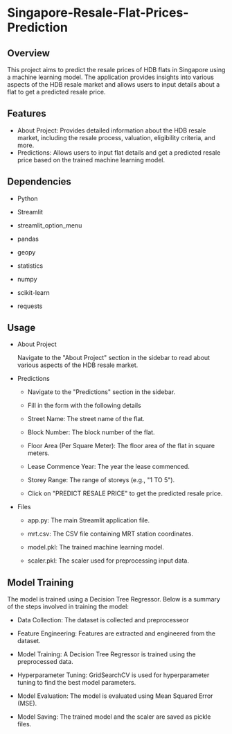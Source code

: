# Singapore-Resale-Flat-Prices-Prediction
## Overview
   This project aims to predict the resale prices of HDB flats in Singapore using a machine learning model. The application provides insights into various aspects of the HDB resale market and allows users to input details about a flat to get a predicted resale price.

## Features
 * About Project: Provides detailed information about the HDB resale market, including the resale process, valuation, eligibility criteria, and more.
 * Predictions: Allows users to input flat details and get a predicted resale price based on the trained machine learning model.

## Dependencies

 * Python 
   
 * Streamlit
   
 * streamlit_option_menu
   
 * pandas
   
 * geopy
   
 * statistics
   
 * numpy
   
 * scikit-learn
   
 * requests
   

## Usage

*  About Project
  
      Navigate to the "About Project" section in the sidebar to read about various aspects of the HDB resale market.
   
* Predictions
  
     *  Navigate to the "Predictions" section in the sidebar.
       
     *  Fill in the form with the following details
       
     *  Street Name: The street name of the flat.
       
     * Block Number: The block number of the flat.
       
     *  Floor Area (Per Square Meter): The floor area of the flat in square meters.
       
     *  Lease Commence Year: The year the lease commenced.
       
     * Storey Range: The range of storeys (e.g., "1 TO 5").
       
     *  Click on "PREDICT RESALE PRICE" to get the predicted resale price.
       
* Files
  
     * app.py: The main Streamlit application file.
   
     * mrt.csv: The CSV file containing MRT station coordinates.
   
     *  model.pkl: The trained machine learning model.
   
     * scaler.pkl: The scaler used for preprocessing input data.
 
## Model Training
The model is trained using a Decision Tree Regressor. Below is a summary of the steps involved in training the model:

   * Data Collection: The dataset is collected and preprocesseor
     
   * Feature Engineering: Features are extracted and engineered from the dataset.
     
   * Model Training: A Decision Tree Regressor is trained using the preprocessed data.
     
   * Hyperparameter Tuning: GridSearchCV is used for hyperparameter tuning to find the best model parameters.
     
   * Model Evaluation: The model is evaluated using Mean Squared Error (MSE).
     
   * Model Saving: The trained model and the scaler are saved as pickle files.

